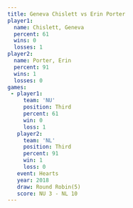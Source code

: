 ```yaml
---
title: Geneva Chislett vs Erin Porter
player1:                
  name: Chislett, Geneva
  percent: 61           
  wins: 0               
  losses: 1             
player2:                
  name: Porter, Erin    
  percent: 91           
  wins: 1               
  losses: 0             
games:
 - player1:         
     team: 'NU'     
     position: Third
     percent: 61    
     win: 0         
     loss: 1        
   player2:         
     team: 'NL'     
     position: Third
     percent: 91    
     win: 1         
     loss: 0        
   event: Hearts       
   year: 2018          
   draw: Round Robin(5)
   score: NU 3 - NL 10 
---
```

